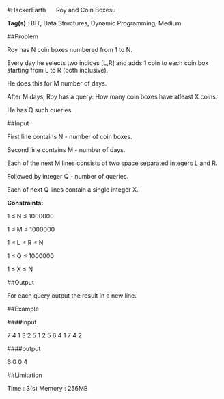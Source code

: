 #HackerEarth&nbsp;&nbsp;&nbsp;&nbsp;&nbsp;&nbsp;Roy and Coin Boxesu

<p><b>Tag(s)</b> : BIT, Data Structures, Dynamic Programming, Medium</p>

##Problem

<p>Roy has N coin boxes numbered from 1 to N.</p>
 <p>Every day he selects two indices [L,R] and adds 1 coin to each coin box starting from L to R (both inclusive).</p>
 <p>He does this for M number of days.</p>

 <p>After M days, Roy has a query: How many coin boxes have atleast X coins.</p>
 <p>He has Q such queries.</p>

##Input

<p> First line contains N - number of coin boxes.</p>
 <p>Second line contains M - number of days.</p>
 <p>Each of the next M lines consists of two space separated integers L and R.</p>
 <p>Followed by integer Q - number of queries.</p>
 <p>Each of next Q lines contain a single integer X.</p>


<p><b>Constraints:</b></p>
<p>1 ≤ N ≤ 1000000</p>
<p>1 ≤ M ≤ 1000000</p>
<p>1 ≤ L ≤ R ≤ N</p>
<p>1 ≤ Q ≤ 1000000</p>
<p>1 ≤ X ≤ N</p>

##Output

<p>For each query output the result in a new line.</p>

##Example

####input

7
4
1 3
2 5
1 2
5 6
4
1
7
4
2

####output

6
0
0
4

##Limitation

Time : 3(s)
Memory : 256MB


